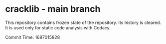 # cracklib - main branch

This repository contains frozen state of the repository.
Its history is cleared. It is used only for static code
analysis with Codacy.

Commit Time: 1687015828